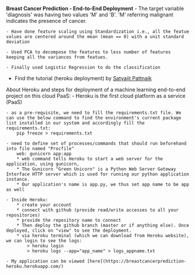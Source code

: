 **Breast Cancer Prediction - End-to-End Deployment**
    - The target variable 'diagnosis' was having two values 'M' and 'B'. 'M' referring malignant indicates the presence of cancer.

    - Have done feature scaling using Standardization i.e., all the featue values are centered around the mean (mean == 0) with a unit standard deviation

    - Used PCA to decompose the features to less number of features keeping all the variances from featues.

    - Finally used Logistic Regression to do the classification

* Find the tutorial (heroku deployment) by [Satyajit Pattnaik](https://www.youtube.com/watch?v=mS8N0eKOD3k&list=PLymcv5WXEpKg14VB_uDEYjruW-VTowEjk&index=2)

About Heroku and steps for deployment of a machine learning end-to-end project on this cloud PaaS:
    - Heroku is the first cloud platform as a service (PaaS)

    - as a pre-requisite, we need to fill the requirements.txt file. We can use the below command to find the environment's current package list installed in our system and accordingly fill the requirements.txt: 
	    pip freeze > requirements.txt

    - need to define set of processes/commands that should run beforehand into file named "Procfile"
	    web: gunicorn app:app
	    * web command tells Heroku to start a web server for the application, using gunicorn, 
        * The Gunicorn "Green Unicorn" is a Python Web Server Gateway Interface HTTP server which is used for running our python application instance. 
	    * Our application's name is app.py, we thus set app name to be app as well

    - Inside Heroku:
        * create your account
        * connect with github (provide read/write accesses to all your repositories)
        * provide the repository name to connect
        * Then deploy the github branch (master or if anything else). Once deployed, click on "view" to see the deployment.
        * via heroku terminal (which we can download from Heroku website), we can login to see the logs:
            > heroku login
            > heroku logs --app="app_name" > logs_appname.txt

    - My application can be viewed [here](https://breastcancerprediction-heroku.herokuapp.com/)
